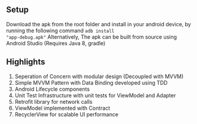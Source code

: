## Setup
Download the apk from the root folder and install in your android device, by running the following command <code>adb install "app-debug.apk"</code>
Alternatively, The apk can be built from source using Android Studio (Requires Java 8, gradle)

## Highlights
1. Seperation of Concern with modular design (Decoupled with MVVM)
2. Simple MVVM Pattern with Data Binding developed using TDD
3. Android Lifecycle components
4. Unit Test Infrastructure with unit tests for ViewModel and Adapter
5. Retrofit library for network calls
6. ViewModel implemented with Contract
7. RecyclerView for scalable UI performance

